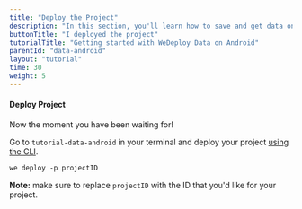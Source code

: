 ```yaml
---
title: "Deploy the Project"
description: "In this section, you'll learn how to save and get data on Android using the WeDeploy API Client."
buttonTitle: "I deployed the project"
tutorialTitle: "Getting started with WeDeploy Data on Android"
parentId: "data-android"
layout: "tutorial"
time: 30
weight: 5
---
```


#### Deploy Project

Now the moment you have been waiting for!

Go to `tutorial-data-android` in your terminal and deploy your project [using the CLI](/docs/intro/using-the-command-line.html).

```xml
we deploy -p projectID
```

**Note:** make sure to replace `projectID` with the ID that you'd like for your project.


